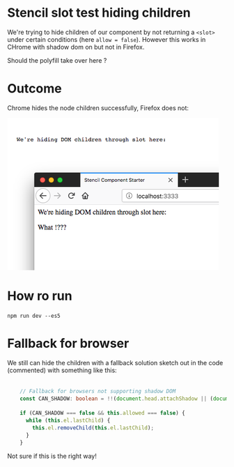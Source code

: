 # Stencil slot test hiding children

We're trying to hide children of our component by not returning a `<slot>` under certain conditions (here `allow = false`).
However this works in CHrome with shadow dom on but not in Firefox.

Should the polyfill take over here ?

# Outcome

Chrome hides the node children successfully, Firefox does not:

![](https://raw.githubusercontent.com/bitflower/stencil-slot-test/master/preview.png)

# How ro run

`npm run dev --es5`

# Fallback for browser

We still can hide the children with a fallback solution sketch out in the code (commented) with something like this:

```typescript

    // Fallback for browsers not supporting shadow DOM
    const CAN_SHADOW: boolean = !!(document.head.attachShadow || (document.head as any).createShadowRoot);

    if (CAN_SHADOW === false && this.allowed === false) {
      while (this.el.lastChild) {
        this.el.removeChild(this.el.lastChild);
      }
    }

```

Not sure if this is the right way!